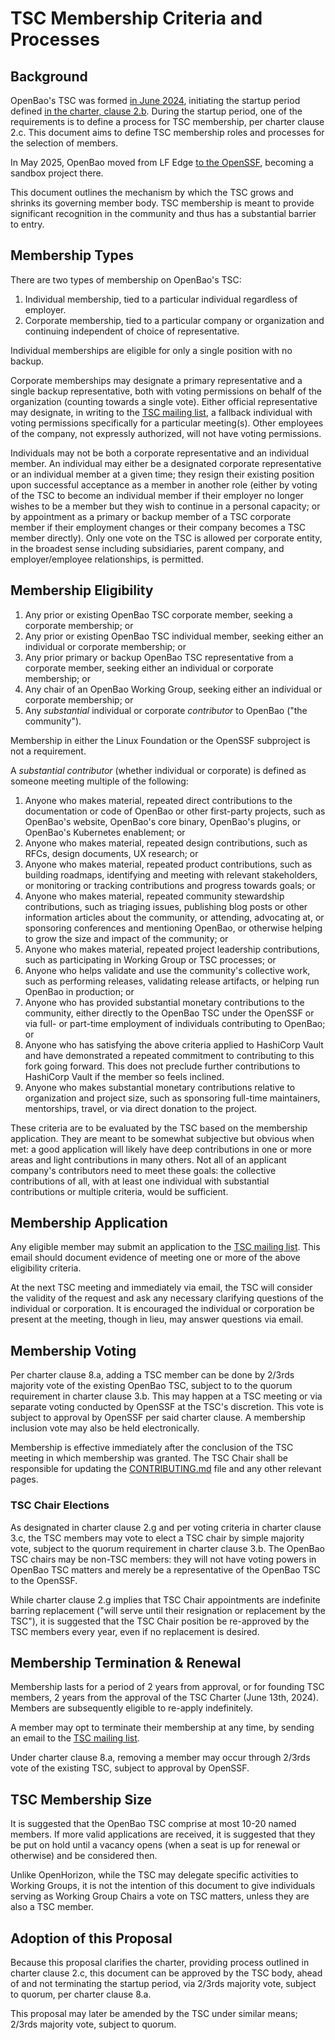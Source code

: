 # TSC Membership Criteria and Processes

## Background

OpenBao's TSC was formed [in June 2024](https://wiki.lfedge.org/display/OH/2024-06-13+OpenBao+TSC+Meeting), initiating the startup period defined [in the charter, clause 2.b](https://openbao.org/assets/OpenBao-Technical-Charter-Final-2024-05-08.pdf). During the startup period, one of the requirements is to define a process for TSC membership, per charter clause 2.c. This document aims to define TSC membership roles and processes for the selection of members.

In May 2025, OpenBao moved from LF Edge [to the OpenSSF](https://github.com/ossf/tac/pull/461), becoming a sandbox project there.

This document outlines the mechanism by which the TSC grows and shrinks its governing member body. TSC membership is meant to provide significant recognition in the community and thus has a substantial barrier to entry.

## Membership Types

There are two types of membership on OpenBao's TSC:

1. Individual membership, tied to a particular individual regardless of employer.
2. Corporate membership, tied to a particular company or organization and continuing independent of choice of representative.

Individual memberships are eligible for only a single position with no backup.

Corporate memberships may designate a primary representative and a single backup representative, both with voting permissions on behalf of the organization (counting towards a single vote). Either official representative may designate, in writing to the [TSC mailing list](https://lists.openssf.org/g/openbao-tsc), a fallback individual with voting permissions specifically for a particular meeting(s). Other employees of the company, not expressly authorized, will not have voting permissions.

Individuals may not be both a corporate representative and an individual member. An individual may either be a designated corporate representative or an individual member at a given time; they resign their existing position upon successful acceptance as a member in another role (either by voting of the TSC to become an individual member if their employer no longer wishes to be a member but they wish to continue in a personal capacity; or by appointment as a primary or backup member of a TSC corporate member if their employment changes or their company becomes a TSC member directly). Only one vote on the TSC is allowed per corporate entity, in the broadest sense including subsidiaries, parent company, and employer/employee relationships, is permitted.

## Membership Eligibility

1. Any prior or existing OpenBao TSC corporate member, seeking a corporate membership; or
2. Any prior or existing OpenBao TSC individual member, seeking either an individual or corporate membership; or
3. Any prior primary or backup OpenBao TSC representative from a corporate member, seeking either an individual or corporate membership; or
4. Any chair of an OpenBao Working Group, seeking either an individual or corporate membership; or
5. Any _substantial_ individual or corporate _contributor_ to OpenBao ("the community").

Membership in either the Linux Foundation or the OpenSSF subproject is not a requirement.

A _substantial contributor_ (whether individual or corporate) is defined as someone meeting multiple of the following:

1. Anyone who makes material, repeated direct contributions to the documentation or code of OpenBao or other first-party projects, such as OpenBao's website, OpenBao's core binary, OpenBao's plugins, or OpenBao's Kubernetes enablement; or
2. Anyone who makes material, repeated design contributions, such as RFCs, design documents, UX research; or
3. Anyone who makes material, repeated product contributions, such as building roadmaps, identifying and meeting with relevant stakeholders, or monitoring or tracking contributions and progress towards goals; or
4. Anyone who makes material, repeated community stewardship contributions, such as triaging issues, publishing blog posts or other information articles about the community, or attending, advocating at, or sponsoring conferences and mentioning OpenBao, or otherwise helping to grow the size and impact of the community; or
5. Anyone who makes material, repeated project leadership contributions, such as participating in Working Group or TSC processes; or
6. Anyone who helps validate and use the community's collective work, such as performing releases, validating release artifacts, or helping run OpenBao in production; or
7. Anyone who has provided substantial monetary contributions to the community, either directly to the OpenBao TSC under the OpenSSF or via full- or part-time employment of individuals contributing to OpenBao; or
8. Anyone who has satisfying the above criteria applied to HashiCorp Vault and have demonstrated a repeated commitment to contributing to this fork going forward. This does not preclude further contributions to HashiCorp Vault if the member so feels inclined.
9. Anyone who makes substantial monetary contributions relative to organization and project size, such as sponsoring full-time maintainers, mentorships, travel, or via direct donation to the project.

These criteria are to be evaluated by the TSC based on the membership application. They are meant to be somewhat subjective but obvious when met: a good application will likely have deep contributions in one or more areas and light contributions in many others. Not all of an applicant company's contributors need to meet these goals: the collective contributions of all, with at least one individual with substantial contributions or multiple criteria, would be sufficient.

## Membership Application

Any eligible member may submit an application to the [TSC mailing list](https://lists.openssf.org/g/openbao-tsc). This email should document evidence of meeting one or more of the above eligibility criteria.

At the next TSC meeting and immediately via email, the TSC will consider the validity of the request and ask any necessary clarifying questions of the individual or corporation. It is encouraged the individual or corporation be present at the meeting, though in lieu, may answer questions via email.

## Membership Voting

Per charter clause 8.a, adding a TSC member can be done by 2/3rds majority vote of the existing OpenBao TSC, subject to to the quorum requirement in charter clause 3.b. This may happen at a TSC meeting or via separate voting conducted by OpenSSF at the TSC's discretion. This vote is subject to approval by OpenSSF per said charter clause. A membership inclusion vote may also be held electronically.

Membership is effective immediately after the conclusion of the TSC meeting in which membership was granted. The TSC Chair shall be responsible for updating the [CONTRIBUTING.md](https://github.com/openbao/openbao/blob/main/CONTRIBUTING.md#technical-steering-committee-tsc-members) file and any other relevant pages.

### TSC Chair Elections

As designated in charter clause 2.g and per voting criteria in charter clause 3.c, the TSC members may vote to elect a TSC chair by simple majority vote, subject to the quorum requirement in charter clause 3.b. The OpenBao TSC chairs may be non-TSC members: they will not have voting powers in OpenBao TSC matters and merely be a representative of the OpenBao TSC to the OpenSSF.

While charter clause 2.g implies that TSC Chair appointments are indefinite barring replacement ("will serve until their resignation or replacement by the TSC"), it is suggested that the TSC Chair position be re-approved by the TSC members every year, even if no replacement is desired.

## Membership Termination & Renewal

Membership lasts for a period of 2 years from approval, or for founding TSC members, 2 years from the approval of the TSC Charter (June 13th, 2024). Members are subsequently eligible to re-apply indefinitely.

A member may opt to terminate their membership at any time, by sending an email to the [TSC mailing list](https://lists.openssf.org/g/openbao-tsc).

Under charter clause 8.a, removing a member may occur through 2/3rds vote of the existing TSC, subject to approval by OpenSSF.

## TSC Membership Size

It is suggested that the OpenBao TSC comprise at most 10-20 named members. If more valid applications are received, it is suggested that they be put on hold until a vacancy opens (when a seat is up for renewal or otherwise) and be considered then.

Unlike OpenHorizon, while the TSC may delegate specific activities to Working Groups, it is not the intention of this document to give individuals serving as Working Group Chairs a vote on TSC matters, unless they are also a TSC member.

## Adoption of this Proposal

Because this proposal clarifies the charter, providing process outlined in charter clause 2.c, this document can be approved by the TSC body, ahead of and not terminating the startup period, via 2/3rds majority vote, subject to quorum, per charter clause 8.a.

This proposal may later be amended by the TSC under similar means; 2/3rds majority vote, subject to quorum.
